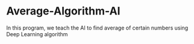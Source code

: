 # Average-Algorithm-AI
In this program, we teach the AI to find average of certain numbers using Deep Learning algorithm
